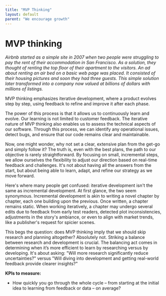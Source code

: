 ```yaml
---
title: "MVP Thinking"
layout: default
parent: "We encourage growth"
---
```


# MVP thinking

*Airbnb started as a simple site in 2007 when two people were struggling to pay the rent of their accommodation in San Francisco. As a solution, they thought of renting the top floor of their apartment to the visitors. An ad about renting an air bed on a basic web page was placed. It consisted of their housing pictures and soon they had three guests. This simple solution later transformed into a company now valued at billions of dollars with millions of listings.*

MVP thinking emphasizes iterative development, where a product evolves step by step, using feedback to refine and improve it after each phase.

The power of this process is that it allows us to continuously learn and evolve. Our learning is not limited to customer feedback. The iterative nature of MVP thinking also enables us to assess the technical aspects of our software. Through this process, we can identify any operational issues, detect bugs, and ensure that our code remains clear and maintainable.

Now, one might wonder, why not set a clear, extensive plan from the get-go and simply follow it? The truth is, even with the best plans, the path to our objective is rarely straightforward. By focusing on small, incremental steps, we allow ourselves the flexibility to adjust our direction based on real-time feedback and challenges. It's not about having all the answers from the start, but about being able to learn, adapt, and refine our strategy as we move forward.

Here's where many people get confused: iterative development isn't the same as incremental development. At first glance, the two seem synonymous. Incremental development is akin to writing a novel chapter by chapter, each one building upon the previous. Once written, a chapter remains static. When working iteratively, a chapter may undergo several edits due to feedback from early test readers, detected plot inconsistencies, adjustments in the story's ambiance, or even to align with market trends, like a publisher's request for spicier scenes.

This begs the question: does MVP thinking imply that we should skip research and planning altogether? Absolutely not. Striking a balance between research and development is crucial. The balancing act comes in determining when it’s more efficient to learn by researching versus by developing. It's about asking: "Will more research significantly reduce uncertainties?" versus "Will diving into development and getting real-world feedback provide clearer insights?"

**KPIs to measure:**

- How quickly you go through the whole cycle – from starting at the initial idea to learning from feedback or data – on average?
